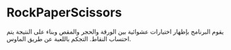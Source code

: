 # RockPaperScissors
يقوم البرنامج بإظهار اختيارات عشوائية بين الورقة والحجر والمقص وبناء على النتيجة يتم احتساب النقاط. التجكم باللعبة عن طريق الماوس.
